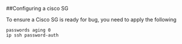 ##Configuring a cisco SG

To ensure a Cisco SG is ready for bug, you need to apply the following

    passwords aging 0
    ip ssh password-auth

